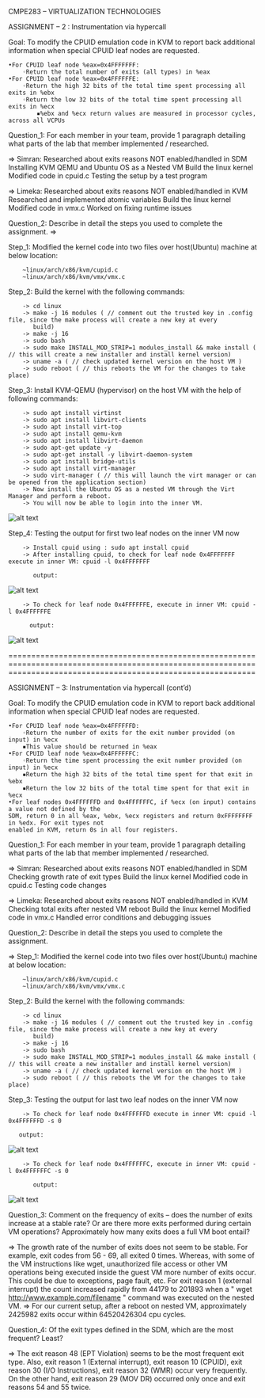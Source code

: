 CMPE283 – VIRTUALIZATION TECHNOLOGIES

ASSIGNMENT – 2 : Instrumentation via hypercall

Goal: To modify the CPUID emulation code in KVM to report back additional information 
when special CPUID leaf nodes are requested.

	•For CPUID leaf node %eax=0x4FFFFFFF:
		◦Return the total number of exits (all types) in %eax
	•For CPUID leaf node %eax=0x4FFFFFFE:
		◦Return the high 32 bits of the total time spent processing all exits in %ebx
		◦Return the low 32 bits of the total time spent processing all exits in %ecx
			▪%ebx and %ecx return values are measured in processor cycles, across all VCPUs
			
Question_1: For each member in your team, provide 1 paragraph detailing what parts of the lab that member 
implemented / researched.	

=> Simran: Researched about exits reasons NOT enabled/handled in SDM
           Installing KVM QEMU and Ubuntu OS as a Nested VM
           Build the linux kernel
           Modified code in cpuid.c
           Testing the setup by a test program
            
=> Limeka: Researched about exits reasons NOT enabled/handled in KVM
           Researched and implemented atomic variables
           Build the linux kernel
           Modified code in vmx.c
           Worked on fixing runtime issues
		
Question_2: Describe in detail the steps you used to complete the assignment. 
=>

Step_1: Modified the kernel code into two files over host(Ubuntu) machine at below location:

        ~linux/arch/x86/kvm/cupid.c
        ~linux/arch/x86/kvm/vmx/vmx.c

Step_2: Build the kernel with the following commands:

        -> cd linux
        -> make -j 16 modules ( // comment out the trusted key in .config file, since the make process will create a new key at every
           build)
        -> make -j 16
        -> sudo bash
        -> sudo make INSTALL_MOD_STRIP=1 modules_install && make install ( // this will create a new installer and install kernel version)
        -> uname -a ( // check updated kernel version on the host VM )
        -> sudo reboot ( // this reboots the VM for the changes to take place)

Step_3: Install KVM-QEMU (hypervisor) on the host VM with the help of following commands:

        -> sudo apt install virtinst
        -> sudo apt install libvirt-clients
        -> sudo apt install virt-top
        -> sudo apt install qemu-kvm
        -> sudo apt install libvirt-daemon
        -> sudo apt-get update -y
        -> sudo apt-get install -y libvirt-daemon-system
        -> sudo apt install bridge-utils
        -> sudo apt install virt-manager
        -> sudo virt-manager ( // this will launch the virt manager or can be opened from the application section)
        -> Now install the Ubuntu OS as a nested VM through the Virt Manager and perform a reboot.
        -> You will now be able to login into the inner VM.
        
	
![alt text](https://github.com/simran-memon/linux/blob/master/assignment_2_3_screenshots/VM-into-VM.png?raw=true)
        
        
Step_4: Testing the output for first two leaf nodes on the inner VM now

        -> Install cpuid using : sudo apt install cpuid
        -> After installing cpuid, to check for leaf node 0x4FFFFFFF execute in inner VM: cpuid -l 0x4FFFFFFF
           
           output:
 
        
![alt text](https://github.com/simran-memon/linux/blob/master/assignment_2_3_screenshots/LEAF_NODE_F.png?raw=true)
        
        -> To check for leaf node 0x4FFFFFFE, execute in inner VM: cpuid -l 0x4FFFFFFE
     
          output:
     
![alt text](https://github.com/simran-memon/linux/blob/master/assignment_2_3_screenshots/LEAF_NODE_E.png?raw=true)
        
        
        
==================================================================================================================================================================




ASSIGNMENT – 3: Instrumentation via hypercall (cont’d)

Goal: To modify the CPUID emulation code in KVM to report back additional information 
when special CPUID leaf nodes are requested.

	•For CPUID leaf node %eax=0x4FFFFFFD:
		◦Return the number of exits for the exit number provided (on input) in %ecx
		▪This value should be returned in %eax 
	•For CPUID leaf node %eax=0x4FFFFFFC:
		◦Return the time spent processing the exit number provided (on input) in %ecx
		▪Return the high 32 bits of the total time spent for that exit in %ebx
		▪Return the low 32 bits of the total time spent for that exit in %ecx
	•For leaf nodes 0x4FFFFFFD and 0x4FFFFFFC, if %ecx (on input) contains a value not defined by the 
	SDM, return 0 in all %eax, %ebx, %ecx registers and return 0xFFFFFFFF in %edx. For exit types not 
	enabled in KVM, return 0s in all four registers.

Question_1: For each member in your team, provide 1 paragraph detailing what parts of the lab that member 
implemented / researched.	

=> Simran: Researched about exits reasons NOT enabled/handled in SDM
           Checking growth rate of exit types
           Build the linux kernel
           Modified code in cpuid.c
           Testing code changes
            
=> Limeka: Researched about exits reasons NOT enabled/handled in KVM
           Checking total exits after nested VM reboot
           Build the linux kernel
           Modified code in vmx.c
           Handled error conditions and debugging issues
           
           
Question_2: Describe in detail the steps you used to complete the assignment. 

=>
Step_1: Modified the kernel code into two files over host(Ubuntu) machine at below location:

        ~linux/arch/x86/kvm/cupid.c
        ~linux/arch/x86/kvm/vmx/vmx.c

Step_2: Build the kernel with the following commands:

        -> cd linux
        -> make -j 16 modules ( // comment out the trusted key in .config file, since the make process will create a new key at every
           build)
        -> make -j 16
        -> sudo bash
        -> sudo make INSTALL_MOD_STRIP=1 modules_install && make install ( // this will create a new installer and install kernel version)
        -> uname -a ( // check updated kernel version on the host VM )
        -> sudo reboot ( // this reboots the VM for the changes to take place)
      
Step_3: Testing the output for last two leaf nodes on the inner VM now

        -> To check for leaf node 0x4FFFFFFD execute in inner VM: cpuid -l 0x4FFFFFFD -s 0
	   
	   output:
	   
![alt text](https://github.com/simran-memon/linux/blob/master/assignment_2_3_screenshots/LEAF_NODE_D.png?raw=true)
        
        -> To check for leaf node 0x4FFFFFFC, execute in inner VM: cpuid -l 0x4FFFFFFC -s 0
        
           output:           
                             
![alt text](https://github.com/simran-memon/linux/blob/master/assignment_2_3_screenshots/LEAF_NODE_C.png?raw=true)
        
Question_3: Comment on the frequency of exits – does the number of exits increase at a stable rate? Or are there 
more exits performed during certain VM operations? Approximately how many exits does a full VM 
boot entail?

=> The growth rate of the number of exits does not seem to be stable. For example, exit codes from 56 - 69, all exited 0 times. Whereas, with some of the VM instructions like wget, unauthorized file access or other VM operations being executed inside the guest VM more number of exits occur. This could be due to exceptions, page fault, etc. For exit reason 1 (external interrupt) the count increased rapidly from 44179 to 201893 when a " wget http://www.example.com/filename " command was executed on the nested VM.
=> For our current setup, after a reboot on nested VM, approximately 2425982 exits occur within 64520426304 cpu cycles.


Question_4: Of the exit types defined in the SDM, which are the most frequent? Least?

=> The exit reason 48 (EPT Violation) seems to be the most frequent exit type. Also, exit reason 1 (External interrupt), exit reason 10 (CPUID), exit reason 30 (I/O Instructions), exit reason 32 (WMR) occur very frequently. On the other hand, exit reason 29 (MOV DR) occurred only once and exit reasons 54 and 55 twice.
        
        
        
        
        
       

        
        









